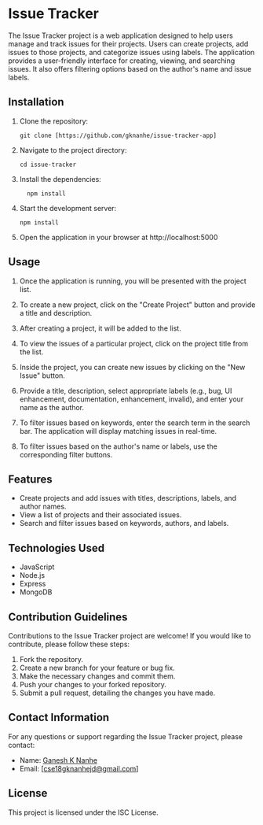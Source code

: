 
# Issue Tracker

The Issue Tracker project is a web application designed to help users manage and track issues for their projects. Users can create projects, add issues to those projects, and categorize issues using labels. The application provides a user-friendly interface for creating, viewing, and searching issues. It also offers filtering options based on the author's name and issue labels.

## Installation

1. Clone the repository:
   ```shell
   git clone [https://github.com/gknanhe/issue-tracker-app]
   
2. Navigate to the project directory:
    ```shell
    cd issue-tracker

3. Install the dependencies:
    ```shell
      npm install
    
4. Start the development server:
      ```shell
      npm install

5. Open the application in your browser at http://localhost:5000


## Usage
1. Once the application is running, you will be presented with the project list.

2. To create a new project, click on the "Create Project" button and provide a title and description.

3. After creating a project, it will be added to the list.

4. To view the issues of a particular project, click on the project title from the list.

5. Inside the project, you can create new issues by clicking on the "New Issue" button.

6. Provide a title, description, select appropriate labels (e.g., bug, UI enhancement, documentation, enhancement, invalid), and enter your name as the author.

7. To filter issues based on keywords, enter the search term in the search bar. The application will display matching issues in real-time.

8. To filter issues based on the author's name or labels, use the corresponding filter buttons.

## Features
- Create projects and add issues with titles, descriptions, labels, and author names.
- View a list of projects and their associated issues.
- Search and filter issues based on keywords, authors, and labels.

## Technologies Used
- JavaScript
- Node.js
- Express
- MongoDB

## Contribution Guidelines
Contributions to the Issue Tracker project are welcome! If you would like to contribute, please follow these steps:

1.  Fork the repository.
2.  Create a new branch for your feature or bug fix.
3.  Make the necessary changes and commit them.
4.  Push your changes to your forked repository.
5.  Submit a pull request, detailing the changes you have made.



## Contact Information
For any questions or support regarding the Issue Tracker project, please contact:

- Name: [Ganesh K Nanhe](https://github.com/gknanhe/issue-tracker-app)
- Email: [cse18gknanhejd@gmail.com]

## License

This project is licensed under the ISC License.



